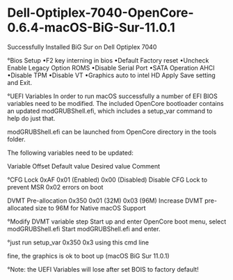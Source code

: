 # Dell-Optiplex-7040-OpenCore-0.6.4-macOS-BiG-Sur-11.0.1
Successfully Installed BiG Sur on Dell Optiplex 7040 

°Bios Setup
•F2 key interning in bios
•Default Factory reset
•Uncheck Enable Legacy Option ROMS
•Disable Serial Port
•SATA Operation AHCI
•Disable TPM
•Disable VT
•Graphics auto to intel HD
Apply Save setting and Exit.


°UEFI Variables
In order to run macOS successfully a number of EFI BIOS variables need to be modified. The included OpenCore bootloader contains an updated
modGRUBShell.efi, which includes a setup_var command to help do just that.

modGRUBShell.efi can be launched from OpenCore directory in the tools folder.

The following variables need to be updated:

Variable Offset	Default value	Desired value	Comment

°CFG Lock	0xAF	0x01 (Enabled)	0x00 (Disabled)	Disable CFG Lock to prevent MSR 0x02 errors on boot

DVMT Pre-allocation	0x350	0x01 (32M)	0x03 (96M)	Increase DVMT pre-allocated size to 96M for Native macOS Support

°Modify DVMT variable step
Start up and enter OpenCore boot menu, select modGRUBShell.efi Start modGRUBShell.efi and enter.


°just run setup_var 0x350 0x3 using this cmd line

fine, the graphics is ok to boot up (macOS BiG Sur 11.0.1)

°Note: the UEFI Variables will lose after set BOIS to factory default!
